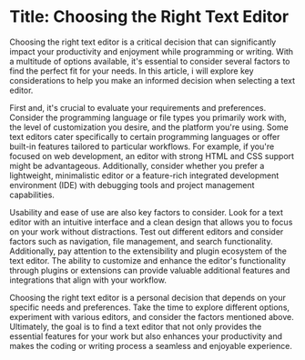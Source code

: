 # Title: Choosing the Right Text Editor


Choosing the right text editor is a critical decision that can significantly impact your productivity and enjoyment while programming or writing. With a multitude of options available, it's essential to consider several factors to find the perfect fit for your needs. In this article, i will explore key considerations to help you make an informed decision when selecting a text editor.

First and, it's crucial to evaluate your requirements and preferences. Consider the programming language or file types you primarily work with, the level of customization you desire, and the platform you're using. Some text editors cater specifically to certain programming languages or offer built-in features tailored to particular workflows. For example, if you're focused on web development, an editor with strong HTML and CSS support might be advantageous. Additionally, consider whether you prefer a lightweight, minimalistic editor or a feature-rich integrated development environment (IDE) with debugging tools and project management capabilities.

Usability and ease of use are also key factors to consider. Look for a text editor with an intuitive interface and a clean design that allows you to focus on your work without distractions. Test out different editors and consider factors such as navigation, file management, and search functionality. Additionally, pay attention to the extensibility and plugin ecosystem of the text editor. The ability to customize and enhance the editor's functionality through plugins or extensions can provide valuable additional features and integrations that align with your workflow.

Choosing the right text editor is a personal decision that depends on your specific needs and preferences. Take the time to explore different options, experiment with various editors, and consider the factors mentioned above. Ultimately, the goal is to find a text editor that not only provides the essential features for your work but also enhances your productivity and makes the coding or writing process a seamless and enjoyable experience.
